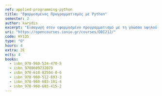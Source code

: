 ```yaml
---
ref: applied-programming-python
title: "Εφαρμοσμένος Προγραμματισμός με Python"
semester: 2
author: karydis
excerpt: "Εισαγωγή στον εφαρμοσμένο προγραμματισμό με τη γλώσσα υψηλού επιπέδου Python. Ενδελεχής παρουσίαση βασικών θεωρητικών θεμάτων για τον προγραμματισμό με τη γλώσσα Python (Εισαγωγή στους αλγορίθμους - διαγράμματα ροής, Μεταβλητές και εκφράσεις, Δομές δεδομένων, Οι δομές ελέγχου ροής, Συναρτήσεις, Αναδρομή, Αναζήτηση-Ταξινόμηση, Οι πίνακες ως δομή δεδομένων, Είσοδος και έξοδος δεδομένων σε αρχεία). Εισαγωγική παρουσίαση εξελιγμένων θεμάτων για τον προγραμματισμό με τη γλώσσα Python (Εξαιρέσεις & αποσφαλμάτωση, Κλάσεις και αντικείμενα). Προγραμματισμός σύγχρονων ολοκληρωμένων εφαρμογών με χρήση έτοιμων βιβλιοθηκών όπου είναι απαραίτητο: παιχνίδι arcade, εφαρμογή οπτικοποίησης δεδομένων, προγραμματισμός εφαρμογών για Raspberry Pi, εφαρμογή αναγνώρισης ομιλίας, εφαρμογή εξαγωγής πληροφορίας από το διαδίκτυο (web scraping), εφαρμογή αναγνώρισης πινακίδας οχημάτων, εφαρμογή πολλαπλής ευθυγράμμισης ακολουθίας, ένα απλό API."
uri: "https://opencourses.ionio.gr/courses/DDI212/"
code: ΗΥ135
type: "Ο"
hours: 4
extra: 2Ε
ects: 4
books:
  - isbn_978-960-524-470-5
  - isbn_9789609732079
  - isbn_978-618-82504-0-6
  - isbn_978-960-512-693-3
  - isbn_978-960-603-101-4
  - isbn_978-960-603-415-2
---
```

